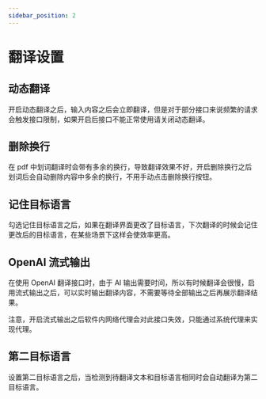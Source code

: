 ```yaml
---
sidebar_position: 2
---
```


# 翻译设置

## 动态翻译

开启动态翻译之后，输入内容之后会立即翻译，但是对于部分接口来说频繁的请求会触发接口限制，如果开启后接口不能正常使用请关闭动态翻译。

## 删除换行

在 pdf 中划词翻译时会带有多余的换行，导致翻译效果不好，开启删除换行之后划词后会自动删除内容中多余的换行，不用手动点击删除换行按钮。

## 记住目标语言

勾选记住目标语言之后，如果在翻译界面更改了目标语言，下次翻译的时候会记住更改后的目标语言，在某些场景下这样会使效率更高。

## OpenAI 流式输出

在使用 OpenAI 翻译接口时，由于 AI 输出需要时间，所以有时候翻译会很慢，启用流式输出之后，可以实时输出翻译内容，不需要等待全部输出之后再展示翻译结果。

注意，开启流式输出之后软件内网络代理会对此接口失效，只能通过系统代理来实现代理。

## 第二目标语言

设置第二目标语言之后，当检测到待翻译文本和目标语言相同时会自动翻译为第二目标语言。
